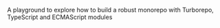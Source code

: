 A playground to explore how to build a robust monorepo with Turborepo, TypeScript and ECMAScript modules
